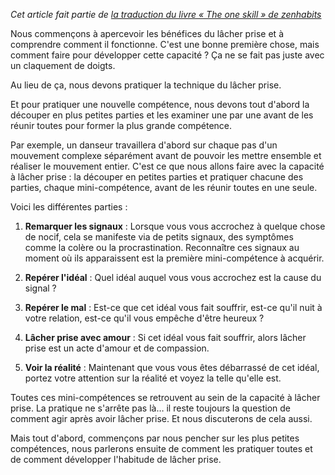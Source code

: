 <!-- 
.. title: Développer sa capacité à lâcher prise
.. slug: developper-sa-capacite-a-lacher-prise
.. date: 2014-11-06 21:58:51+01:00
.. tags: Traduction, Zen habits, L'unique compétence
.. category: 
.. link: 
.. description: 
.. type: text
-->

_Cet article fait partie de [la traduction du livre « The one skill » de zenhabits](/blog/traduction-du-livre-the-one-skill-de-zenhabits/)_

Nous commençons à apercevoir les bénéfices du lâcher prise et à comprendre comment il fonctionne. C'est une bonne première chose, mais comment faire pour développer cette capacité ? Ça ne se fait pas juste avec un claquement de doigts.

Au lieu de ça, nous devons pratiquer la technique du lâcher prise.

Et pour pratiquer une nouvelle compétence, nous devons tout d'abord la découper en plus petites parties et les examiner une par une avant de les réunir toutes pour former la plus grande compétence.

Par exemple, un danseur travaillera d'abord sur chaque pas d'un mouvement complexe séparément avant de pouvoir les mettre ensemble et réaliser le mouvement entier. C'est ce que nous allons faire avec la capacité à lâcher prise : la découper en petites parties et pratiquer chacune des parties, chaque mini-compétence, avant de les réunir toutes en une seule.

Voici les différentes parties :

1. __Remarquer les signaux__ : Lorsque vous vous accrochez à quelque chose de nocif, cela se manifeste via de petits signaux, des symptômes comme la colère ou la procrastination. Reconnaître ces signaux au moment où ils apparaissent est la première mini-compétence à acquérir.

2. __Repérer l'idéal__ : Quel idéal auquel vous vous accrochez est la cause du signal ?

3. __Repérer le mal__ : Est-ce que cet idéal vous fait souffrir, est-ce qu'il nuit à votre relation, est-ce qu'il vous empêche d'être heureux ?

4. __Lâcher prise avec amour__ : Si cet idéal vous fait souffrir, alors lâcher prise est un acte d'amour et de compassion.

5. __Voir la réalité__ : Maintenant que vous vous êtes débarrassé de cet idéal, portez votre attention sur la réalité et voyez la telle qu'elle est.

Toutes ces mini-compétences se retrouvent au sein de la capacité à lâcher prise. La pratique ne s'arrête pas là… il reste toujours la question de comment agir après avoir lâcher prise. Et nous discuterons de cela aussi.

Mais tout d'abord, commençons par nous pencher sur les plus petites compétences, nous parlerons ensuite de comment les pratiquer toutes et de comment développer l'habitude de lâcher prise.

